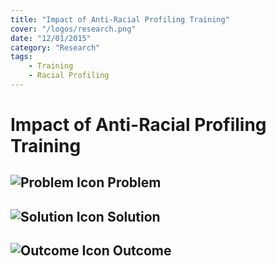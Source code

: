 ```yaml
---
title: "Impact of Anti-Racial Profiling Training"
cover: "/logos/research.png"
date: "12/01/2015"
category: "Research"
tags:
    - Training
    - Racial Profiling
---
```


# Impact of Anti-Racial Profiling Training

## ![Problem Icon](https://github.com/google/material-design-icons/raw/master/alert/1x_web/ic_error_outline_black_48dp.png "Problem") Problem

## ![Solution Icon](https://github.com/google/material-design-icons/raw/master/action/1x_web/ic_lightbulb_outline_black_48dp.png "Solution") Solution

## ![Outcome Icon](https://github.com/google/material-design-icons/raw/master/action/1x_web/ic_view_list_black_48dp.png "Outcome") Outcome
